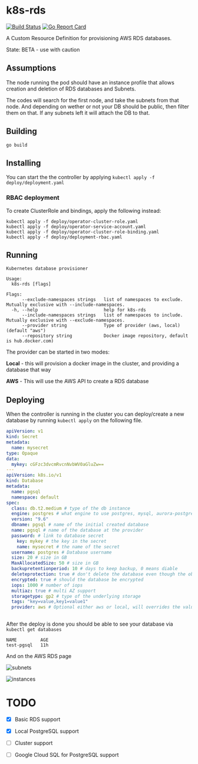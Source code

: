 # k8s-rds

[![Build Status](https://travis-ci.org/sorenmat/k8s-rds.svg?branch=master)](https://travis-ci.org/sorenmat/k8s-rds)
[![Go Report Card](https://goreportcard.com/badge/github.com/sorenmat/k8s-rds)](https://goreportcard.com/report/github.com/sorenmat/k8s-rds)

A Custom Resource Definition for provisioning AWS RDS databases.

State: BETA - use with caution

## Assumptions

The node running the pod should have an instance profile that allows creation and deletion of RDS databases and Subnets.

The codes will search for the first node, and take the subnets from that node. And depending on wether or not your DB should be public, then filter them on that. If any subnets left it will attach the DB to that.

## Building

`go build`

## Installing

You can start the the controller by applying `kubectl apply -f deploy/deployment.yaml`

### RBAC deployment

To create ClusterRole and bindings, apply the following instead:

```shell
kubectl apply -f deploy/operator-cluster-role.yaml
kubectl apply -f deploy/operator-service-account.yaml
kubectl apply -f deploy/operator-cluster-role-binding.yaml
kubectl apply -f deploy/deployment-rbac.yaml
```

## Running 
```
Kubernetes database provisioner

Usage:
  k8s-rds [flags]

Flags:
      --exclude-namespaces strings   list of namespaces to exclude. Mutually exclusive with --include-namespaces.
  -h, --help                         help for k8s-rds
      --include-namespaces strings   list of namespaces to include. Mutually exclusive with --exclude-namespaces.
      --provider string              Type of provider (aws, local) (default "aws")
      --repository string            Docker image repository, default is hub.docker.com)
```

The provider can be started in two modes:

**Local** - this will provision a docker image in the cluster, and providing a database that way

**AWS** - This will use the AWS API to create a RDS database

## Deploying

When the controller is running in the cluster you can deploy/create a new database by running `kubectl apply` on the following
file.

```yaml
apiVersion: v1
kind: Secret
metadata:
  name: mysecret
type: Opaque
data:
  mykey: cGFzc3dvcmRvcnNvbWV0aGluZw==
---
apiVersion: k8s.io/v1
kind: Database
metadata:
  name: pgsql
  namespace: default
spec:
  class: db.t2.medium # type of the db instance
  engine: postgres # what engine to use postgres, mysql, aurora-postgresql etc.
  version: "9.6"
  dbname: pgsql # name of the initial created database
  name: pgsql # name of the database at the provider
  password: # link to database secret
    key: mykey # the key in the secret
    name: mysecret # the name of the secret
  username: postgres # Database username
  size: 20 # size in GB
  MaxAllocatedSize: 50 # size in GB
  backupretentionperiod: 10 # days to keep backup, 0 means diable
  deleteprotection: true # don't delete the database even though the object is delete in k8s
  encrypted: true # should the database be encrypted
  iops: 1000 # number of iops
  multiaz: true # multi AZ support
  storagetype: gp2 # type of the underlying storage
  tags: "key=value,key1=value1"
  provider: aws # Optional either aws or local, will overrides the value the operator was started with 
  
```

After the deploy is done you should be able to see your database via `kubectl get databases`

```shell
NAME         AGE
test-pgsql   11h
```

And on the AWS RDS page

![subnets](docs/subnet.png "DB instance subnets")

![instances](docs/instances.png "DB instance")

# TODO

- [X] Basic RDS support

- [X] Local PostgreSQL support

- [ ] Cluster support

- [ ] Google Cloud SQL for PostgreSQL support



